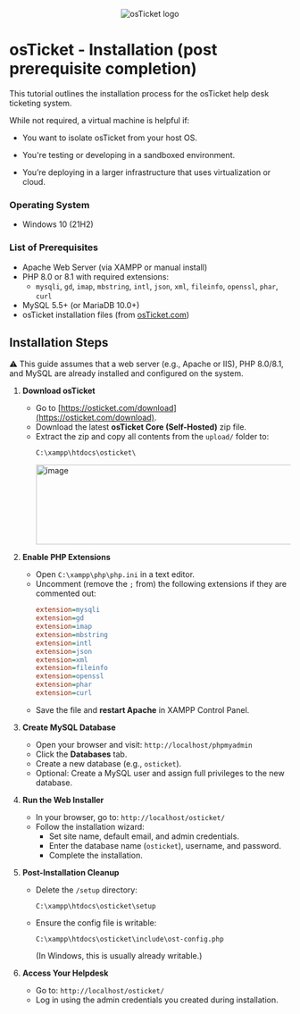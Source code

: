 <p align="center">
<img src="https://i.imgur.com/Clzj7Xs.png" alt="osTicket logo"/>
</p>

<h1>osTicket - Installation (post prerequisite completion)</h1>

This tutorial outlines the installation process for the osTicket help desk ticketing system.<br />

While not required, a virtual machine is helpful if:

- You want to isolate osTicket from your host OS.

- You're testing or developing in a sandboxed environment.

- You’re deploying in a larger infrastructure that uses virtualization or cloud.

### Operating System
- Windows 10 (21H2)

### List of Prerequisites
- Apache Web Server (via XAMPP or manual install)
- PHP 8.0 or 8.1 with required extensions:
  - `mysqli`, `gd`, `imap`, `mbstring`, `intl`, `json`, `xml`, `fileinfo`, `openssl`, `phar`, `curl`
- MySQL 5.5+ (or MariaDB 10.0+)
- osTicket installation files (from [osTicket.com](https://osticket.com/download))


<h2>Installation Steps</h2>
⚠️ This guide assumes that a web server (e.g., Apache or IIS), PHP 8.0/8.1, and MySQL are already installed and configured on the system.

1. **Download osTicket**
   - Go to [https://osticket.com/download](https://osticket.com/download).
   - Download the latest **osTicket Core (Self-Hosted)** zip file.
   - Extract the zip and copy all contents from the `upload/` folder to:
     ```
     C:\xampp\htdocs\osticket\
     ```
     <img width="810" height="143" alt="image" src="https://github.com/user-attachments/assets/d0e8000a-f339-4c13-bfdc-4fabfd74fd44" />


2. **Enable PHP Extensions**
   - Open `C:\xampp\php\php.ini` in a text editor.
   - Uncomment (remove the `;` from) the following extensions if they are commented out:
     ```ini
     extension=mysqli
     extension=gd
     extension=imap
     extension=mbstring
     extension=intl
     extension=json
     extension=xml
     extension=fileinfo
     extension=openssl
     extension=phar
     extension=curl
     ```
   - Save the file and **restart Apache** in XAMPP Control Panel.

3. **Create MySQL Database**
   - Open your browser and visit: `http://localhost/phpmyadmin`
   - Click the **Databases** tab.
   - Create a new database (e.g., `osticket`).
   - Optional: Create a MySQL user and assign full privileges to the new database.

4. **Run the Web Installer**
   - In your browser, go to: `http://localhost/osticket/`
   - Follow the installation wizard:
     - Set site name, default email, and admin credentials.
     - Enter the database name (`osticket`), username, and password.
     - Complete the installation.

5. **Post-Installation Cleanup**
   - Delete the `/setup` directory:
     ```
     C:\xampp\htdocs\osticket\setup
     ```
   - Ensure the config file is writable:
     ```
     C:\xampp\htdocs\osticket\include\ost-config.php
     ```
     (In Windows, this is usually already writable.)

6. **Access Your Helpdesk**
   - Go to: `http://localhost/osticket/`
   - Log in using the admin credentials you created during installation.
